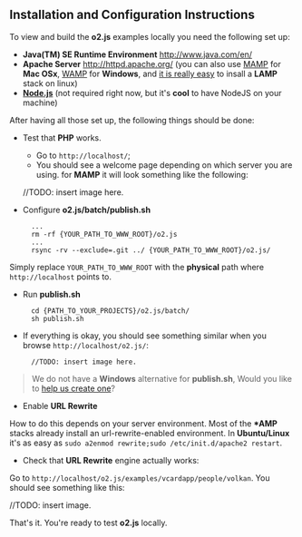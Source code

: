 Installation and Configuration Instructions
--------------------------------------------------------------------------------

To view and build the **o2.js** examples locally you need the following set up:

* **Java(TM) SE Runtime Environment** <http://www.java.com/en/>
* **Apache Server** <http://httpd.apache.org/> (you can also use
[MAMP](http://mamp.info/en/index.html) for **Mac OSx**,
[WAMP](http://www.wampserver.com/en/) for **Windows**, and
[it is really easy](https://help.ubuntu.com/community/ApacheMySQLPHP) to insall
a **LAMP** stack on linux)
* [**Node.js**](http://nodejs.org/) (not required right now, but it's
**cool** to have NodeJS on your machine)

After having all those set up, the following things should be done:

* Test that **PHP** works.
    * Go to `http://localhost/`;
    * You should see a welcome page depending on which server you are using.
    for **MAMP** it will look something like the following:

    //TODO: insert image here.

* Configure **o2.js/batch/publish.sh**

        ...
        rm -rf {YOUR_PATH_TO_WWW_ROOT}/o2.js
        ...
        rsync -rv --exclude=.git ../ {YOUR_PATH_TO_WWW_ROOT}/o2.js/

Simply replace `YOUR_PATH_TO_WWW_ROOT` with the **physical**
path where `http://localhost` points to.

* Run **publish.sh**

        cd {PATH_TO_YOUR_PROJECTS}/o2.js/batch/
        sh publish.sh

* If everything is okay, you should see something similar when you
browse `http://localhost/o2.js/`:

        //TODO: insert image here.

> We do not have a **Windows** alternative for **publish.sh**,
> Would you like to
> [help us create one](https://github.com/v0lkan/o2.js/issues/80)?

* Enable **URL Rewrite**

How to do this depends on your server environment. Most of the **\*AMP**
stacks already install an url-rewrite-enabled environment. In **Ubuntu/Linux**
it's as easy as `sudo a2enmod rewrite;sudo /etc/init.d/apache2 restart`.

* Check that **URL Rewrite** engine actually works:

Go to `http://localhost/o2.js/examples/vcardapp/people/volkan`.
You should see something like this:

//TODO: insert image.

That's it. You're ready to test **o2.js** locally.